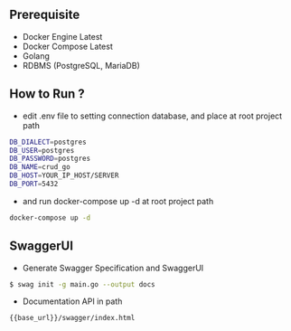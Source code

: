## Prerequisite
- Docker Engine Latest
- Docker Compose Latest 
- Golang
- RDBMS (PostgreSQL, MariaDB)

## How to Run ?
- edit .env file to setting connection database, and place at root project path
```sh
DB_DIALECT=postgres
DB_USER=postgres
DB_PASSWORD=postgres
DB_NAME=crud_go
DB_HOST=YOUR_IP_HOST/SERVER
DB_PORT=5432
```
- and run docker-compose up -d at root project path
```sh
docker-compose up -d
```
## SwaggerUI
- Generate Swagger Specification and SwaggerUI
```sh
$ swag init -g main.go --output docs
```
- Documentation API in path
```sh
{{base_url}}/swagger/index.html
```
